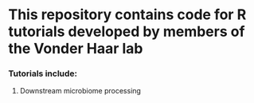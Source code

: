 # This repository contains code for R tutorials developed by members of the Vonder Haar lab

### Tutorials include: 

1. Downstream microbiome processing
